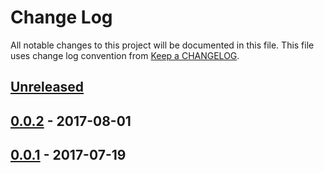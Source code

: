 # Change Log
All notable changes to this project will be documented in this file.
This file uses change log convention from [Keep a CHANGELOG](http://keepachangelog.com).

## [Unreleased]


## [0.0.2] - 2017-08-01


## [0.0.1] - 2017-07-19


[Unreleased]: https://github.com/labpositiva/docker-latex/compare/0.0.2...HEAD
[0.0.2]: https://github.com/labpositiva/docker-latex/compare/0.0.1...0.0.2
[0.0.1]: https://github.com/labpositiva/docker-latex/compare/0.0.0...0.0.1

[CHANGELOG.md]: CHANGELOG.md
[CONTRIBUTING.md]: CONTRIBUTING.md
[LICENCE]: LICENCE
[README.md]: README.md
